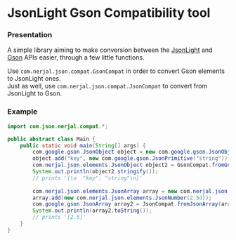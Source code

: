 # JsonLight Gson Compatibility tool

### Presentation

A simple library aiming to make conversion between the
[JsonLight](https://github.com/NerjalNosk/JsonLight) and
[Gson](thhps://github.com/google/gson) APIs easier, through a
few little functions.

Use `com.nerjal.json.compat.GsonCompat` in order to
convert Gson elements to JsonLight ones.<br>
Just as well, use `com.nerjal.json.compat.JsonCompat`
to convert from JsonLight to Gson.

### Example

```java
import com.json.nerjal.compat.*;

public abstract class Main {
    public static void main(String[] args) {
        com.google.gson.JsonObject object = new com.google.gson.JsonObject();
        object.add("key", new com.google.gson.JsonPrimitive("string"));
        com.nerjal.json.elements.JsonObject object2 = GsonCompat.fromGsonObject(object);
        System.out.println(object2.stringify());
        // prints '{\n  "key": "string"\n}'
        
        com.nerjal.json.elements.JsonArray array = new com.nerjal.json.elements.JsonArray();
        array.add(new com.nerjal.json.elements.JsonNumber(2.5d));
        com.google.gson.JsonArray array2 = JsonCompat.fromJsonArray(array);
        System.out.println(array2.toString());
        // prints '[2.5]'
    }
}
```